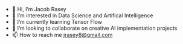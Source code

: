 - 👋 Hi, I’m Jacob Rasey
- 👀 I’m interested in Data Science and Artifical Intelligence
- 🌱 I’m currently learning Tensor Flow
- 💞️ I’m looking to collaborate on creative AI implementation projects
- 📫 How to reach me jrasey8@gmail.com

